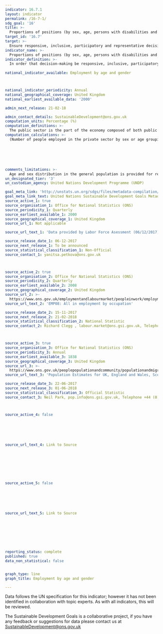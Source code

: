 ```yaml
---
indicator: 16.7.1
layout: indicator
permalink: /16-7-1/
sdg_goal: '16'
title: >-
  Proportions of positions (by sex, age, persons with disabilities and population groups) in public institutions (national and local legislatures, public service, and judiciary) compared to national distributions
target_id: '16.7'
target: >-
  Ensure responsive, inclusive, participatory and representative decision-making at all levels
indicator_name: >-
  Proportions of positions (by sex, age, persons with disabilities and population groups) in public institutions (national and local legislatures, public service, and judiciary) compared to national distributions
indicator_definition: >-
  In order that decision-making be responsive, inclusive, participatory and representative, it is important to ensure diversity in representation at all levels of State institutions (central, regional and local). 
  
national_indicator_available: Employment by age and gender



national_indicator_periodicity: Annual
national_geographical_coverage: United Kingdom
national_earliest_available_data: '2000'

admin_next_release: 21-02-18

admin_contact_details: SustainableDevelopment@ons.gov.uk
computation_units: Percentage (%)
computation_definitions: >-
  The public sector is the part of the economy composed of both public services and public enterprises. For further information please see <a href = "https://www.ons.gov.uk/economy/nationalaccounts/uksectoraccounts/datasets/publicsectorclassificationguide">Office for National Statistics, Public sector classification guide</a>.
computation_calculations: >-
  (Number of people employed in the private sector by sex or age grouping / Number of people employed in the private sector) * 100






comments_limitations: >-
  Age and sex distribution in the general population is provided for representative comparison.
un_designated_tier: '3'
un_custodian_agency: United Nations Development Programme (UNDP)

goal_meta_link: 'http://unstats.un.org/sdgs/files/metadata-compilation/Metadata-Goal-16.pdf'
goal_meta_link_text: United Nations Sustainable Development Goals Metadata (PDF 4.0 MB)
source_active_1: true
source_organisation_1: Office for National Statistics (ONS)
source_periodicity_1: Quarterly
source_earliest_available_1: 2000
source_geographical_coverage_1: United Kingdom
source_url_1: Not applicable

source_url_text_1: 'Data provided by Labor Force Asessment (06/12/2017)'

source_release_date_1: 06-12-2017
source_next_release_1: To be announced
source_statistical_classification_1: Non-Official
source_contact_1: yanitsa.petkova@ons.gov.uk



source_active_2: true
source_organisation_2: Office for National Statistics (ONS)
source_periodicity_2: Quarterly
source_earliest_available_2: 2008
source_geographical_coverage_2: United Kingdom
source_url_2: >-
  https://www.ons.gov.uk/employmentandlabourmarket/peopleinwork/employmentandemployeetypes/datasets/allinemploymentbyoccupationemp08
source_url_text_2: 'EMP08: All in employment by occupation'

source_release_date_2: 15-11-2017
source_next_release_2: 21-02-2018
source_statistical_classification_2: National Statistic
source_contact_2: Richard Clegg , labour.market@ons.gsi.gov.uk, Telephone +44 (0)1633 455400 



source_active_3: true
source_organisation_3: Office for National Statistics (ONS)
source_periodicity_3: Annual
source_earliest_available_3: 1838
source_geographical_coverage_3: United Kingdom
source_url_3: >-
  https://www.ons.gov.uk/peoplepopulationandcommunity/populationandmigration/populationestimates/datasets/populationestimatesforukenglandandwalesscotlandandnorthernireland
source_url_text_3: 'Population Estimates for UK, England and Wales, Scotland and Northern Ireland'

source_release_date_3: 22-06-2017
source_next_release_3: 01-06-2018
source_statistical_classification_3: Official Statistic 
source_contact_3: Neil Park, pop.info@ons.gsi.gov.uk, Telephone +44 (0)1329 444661



source_active_4: false






source_url_text_4: Link to Source








source_active_5: false






source_url_text_5: Link to Source








reporting_status: complete
published: true
data_non_statistical: false


graph_type: line
graph_title: Employment by age and gender

---
```

Data follows the UN specification for this indicator; however it has not been identified in collaboration with topic experts. As with all indicators, this will be reviewed.
  
The Sustainable Development Goals is a collaborative project, if you have any feedback or suggestions for data please contact us at <SustainableDevelopment@ons.gov.uk>



